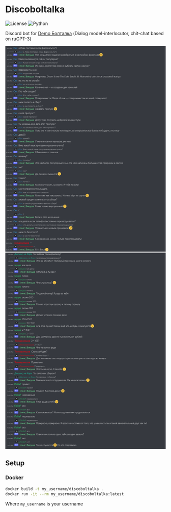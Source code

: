 # Discoboltalka

![License](https://img.shields.io/badge/license-MIT-green) ![Python](https://img.shields.io/badge/Python-3.10+-blue.svg)

Discord bot for [Demo Болталка](https://sbercloud.ru/ru/datahub/rugpt3family/demo-boltalka)
(Dialog model-interlocutor, chit-chat based on ruGPT-3)

![Preview 1](.readme/images/preview_1.png)
![Preview 2](.readme/images/preview_2.png)

## Setup

### Docker

```sh
docker build -t my_username/discoboltalka .
docker run -it --rm my_username/discoboltalka:latest
```
Where `my_username` is your username
